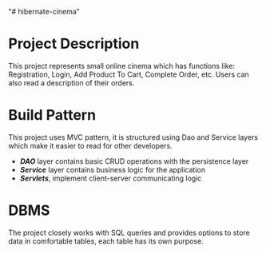 "# hibernate-cinema" 
# Project Description 
This project represents small online cinema which has functions like: 
Registration, Login, Add Product To Cart, Complete Order, etc. 
Users can also read a description of their orders. 

# Build Pattern 
This project uses MVC pattern, it is structured using Dao and Service 
layers which make it easier to read for other developers.
- **_DAO_** layer contains basic CRUD operations with the persistence layer
- **_Service_** layer contains business logic for the application  
- **_Servlets_**, implement client-server communicating logic   

# DBMS 
The project closely works with SQL queries and provides options to store data 
in comfortable tables, each table has its own purpose. 
